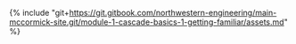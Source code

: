 {% include "git+https://git.gitbook.com/northwestern-engineering/main-mccormick-site.git/module-1-cascade-basics-1-getting-familiar/assets.md" %}